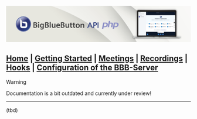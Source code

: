 ![BBB-Logo](../images/header.png)

  [Home](../Home.md)
| [Getting Started](../general/getting_started.md)
| [Meetings](../api_calls/meetings.md)
| [Recordings](../api_calls/recordings.md)
| [Hooks](../api_calls/hooks.md)
| [Configuration of the BBB-Server](../api_calls/bbb_config.md)
---
> [!WARNING]
> Documentation is a bit outdated and currently under review!
---

(tbd)
